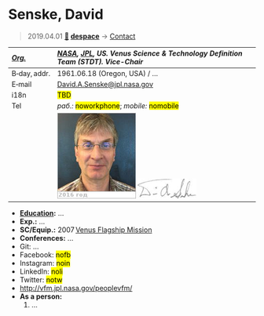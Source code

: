 # Senske, David
> 2019.04.01 **[🚀](../index/index.md) [despace](index.md)** → [Contact](contact.md)

|*[Org.](contact.md)*|*[NASA](zz_nasa.md), [JPL](zz_jpl.md), US. Venus Science & Technology Definition Team (STDT). Vice-Chair*|
|:--|:--|
|B‑day, addr.| 1961.06.18 (Oregon, USA) / … |
|E‑mail| <David.A.Senske@jpl.nasa.gov> |
|i18n| <mark>TBD</mark> |
|Tel|*раб.:* <mark>noworkphone</mark>; *mobile:* <mark>nomobile</mark> |
|| [![](f/contact/s/senske1_photo_thumb.jpg)](f/contact/s/senske1_photo.jpg) [![](f/contact/s/senske1_sign_thumb.jpg)](f/contact/s/senske1_sign.png) |

   - **[Education](edu.md):** …
   - **Exp.:** …
   - **SC/Equip.:** 2007 [Venus Flagship Mission](venus_flagship_mission.md)
   - **Conferences:** …
   - Git: …
   - Facebook: <mark>nofb</mark>
   - Instagram: <mark>noin</mark>
   - LinkedIn: <mark>noli</mark>
   - Twitter: <mark>notw</mark>
   - <http://vfm.jpl.nasa.gov/peoplevfm/>
   - **As a person:**
      1. …
